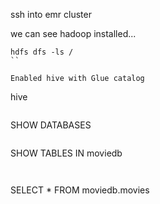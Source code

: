 ssh into emr cluster

we can see hadoop installed...

```
hdfs dfs -ls /
``

Enabled hive with Glue catalog

```
hive
```

```
SHOW DATABASES
```

```
SHOW TABLES IN moviedb
```


```
SELECT * FROM moviedb.movies
```
